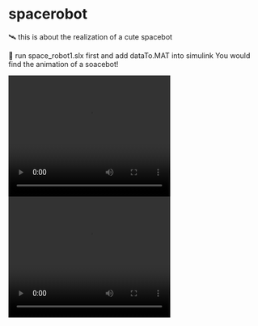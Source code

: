 # spacerobot
:artificial_satellite: this is about the realization of a cute spacebot

:eyes: run space_robot1.slx first and add dataTo.MAT into simulink 
You would find the animation of a soacebot!

<video width="320" height="240" controls>
  <source src="./spacerobot.mp4" type="space_robot主/mp4">
</video>

<video width="320" height="240" controls>
  <source src="space_robot.mp4" type="space_robot/mp4">
  Your browser does not support the video tag.
</video>
